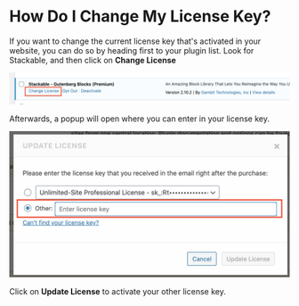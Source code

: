 # How Do I Change My License Key?

If you want to change the current license key that's activated in your website, you can do so by heading first to your plugin list. Look for Stackable, and then click on **Change License**

![](../../.gitbook/assets/screen-shot-2020-09-11-at-10.11.57-pm.png)

Afterwards, a popup will open where you can enter in your license key.

![](../../.gitbook/assets/screen-shot-2020-09-11-at-10.11.20-pm.png)

Click on **Update License** to activate your other license key.

